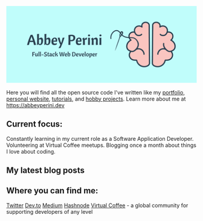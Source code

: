 ![Logo Banner](logobanner.png)

Here you will find all the open source code I've written like my [portfolio](https://github.com/abbeyperini/Portfolio2.0), [personal website](https://github.com/abbeyperini/abbeyperini.github.io), [tutorials](https://github.com/abbeyperini/ReactReload), and [hobby projects](https://github.com/abbeyperini/Knitworthy). Learn more about me at https://abbeyperini.dev

## Current focus:
Constantly learning in my current role as a Software Application Developer.
Volunteering at Virtual Coffee meetups.
Blogging once a month about things I love about coding.

## My latest blog posts 
<!-- DEV-STORY-LIST:START -->

<!-- DEV-STORY-LIST:END -->

## Where you can find me:
[Twitter](https://twitter.com/AbbeyPerini)
[Dev.to](https://dev.to/abbeyperini)
[Medium](https://medium.com/@abbeyperini)
[Hashnode](https://abbeyperini.hashnode.dev/)
[Virtual Coffee](https://virtualcoffee.io/) - a global community for supporting developers of any level
